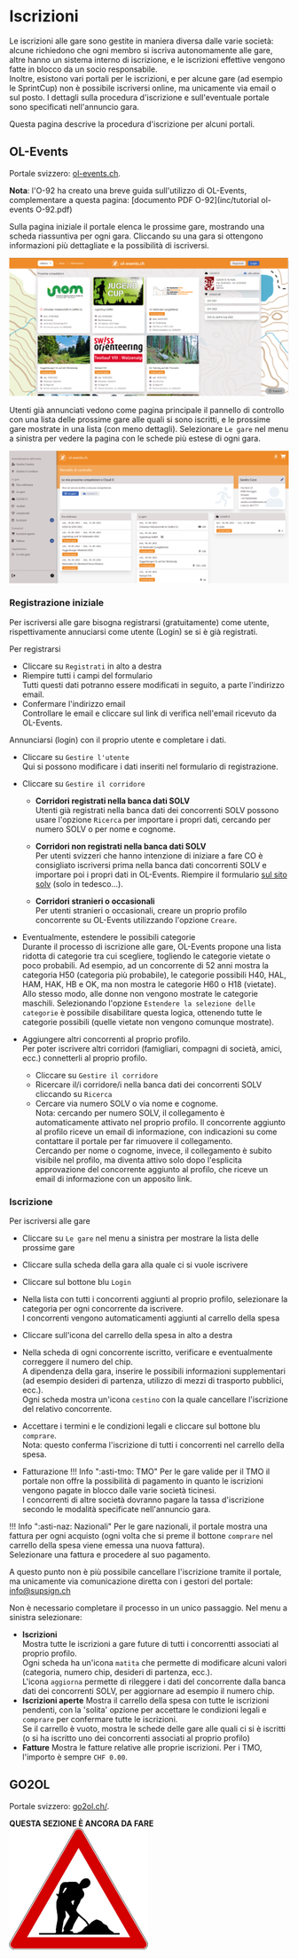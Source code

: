 # Iscrizioni

Le iscrizioni alle gare sono gestite in maniera diversa dalle varie società: alcune richiedono che ogni membro si iscriva autonomamente alle gare, altre hanno un sistema interno di iscrizione, e le iscrizioni effettive vengono fatte in blocco da un socio responsabile.  
Inoltre, esistono vari portali per le iscrizioni, e per alcune gare (ad esempio le SprintCup) non è possibile iscriversi online, ma unicamente via email o sul posto. I dettagli sulla procedura d'iscrizione e sull'eventuale portale sono specificati nell'annuncio gara.  
  
Questa pagina descrive la procedura d'iscrizione per alcuni portali.

## OL-Events

Portale svizzero: [ol-events.ch](https://portal.ol-events.ch/it).

**Nota**: l'O-92 ha creato una breve guida sull'utilizzo di OL-Events, complementare a questa pagina: [documento PDF O-92](inc/tutorial ol-events O-92.pdf)


Sulla pagina iniziale il portale elenca le prossime gare, mostrando una scheda riassuntiva per ogni gara. Cliccando su una gara si ottengono informazioni più dettagliate e la possibilità di iscriversi.

![Homepage utente non registrato](inc/homeUtenteNonRegistrato.png)

Utenti già annunciati vedono come pagina principale il pannello di controllo con una lista delle prossime gare alle quali si sono iscritti, e le prossime gare mostrate in una lista (con meno dettagli). Selezionare `Le gare` nel menu a sinistra per vedere la pagina con le schede più estese di ogni gara.

![Homepage utente registrato](inc/homeUtenteRegistrato.png)


### Registrazione iniziale

Per iscriversi alle gare bisogna registrarsi (gratuitamente) come utente, rispettivamente annuciarsi come utente (Login) se si è già registrati.

Per registrarsi

- Cliccare su `Registrati` in alto a destra
- Riempire tutti i campi del formulario  
  Tutti questi dati potranno essere modificati in seguito, a parte l'indirizzo email.
- Confermare l'indirizzo email  
  Controllare le email e cliccare sul link di verifica nell'email ricevuto da OL-Events.

Annunciarsi (login) con il proprio utente e completare i dati.

- Cliccare su `Gestire l'utente`  
  Qui si possono modificare i dati inseriti nel formulario di registrazione.
- Cliccare su `Gestire il corridore`  

    - **Corridori registrati nella banca dati SOLV**  
    Utenti già registrati nella banca dati dei concorrenti SOLV possono usare l'opzione `Ricerca` per importare i propri dati, cercando per numero SOLV o per nome e cognome.  
  
    - **Corridori non registrati nella banca dati SOLV**  
    Per utenti svizzeri che hanno intenzione di iniziare a fare CO è consigliato iscriversi prima nella banca dati concorrenti SOLV e importare poi i propri dati in OL-Events. Riempire il formulario [sul sito solv](https://www.o-l.ch/cgi-bin/solvdb&competitor=newform) (solo in tedesco...).  
    
    - **Corridori stranieri o occasionali**  
    Per utenti stranieri o occasionali, creare un proprio profilo concorrente su OL-Events utilizzando l'opzione `Creare`.

- Eventualmente, estendere le possibili categorie  
  Durante il processo di iscrizione alle gare, OL-Events propone una lista ridotta di categorie tra cui scegliere, togliendo le categorie vietate o poco probabili. Ad esempio, ad un concorrente di 52 anni mostra la categoria H50 (categoria più probabile), le categorie possibili H40, HAL, HAM, HAK, HB e OK, ma non mostra le categorie H60 o H18 (vietate). Allo stesso modo, alle donne non vengono mostrate le categorie maschili.
  Selezionando l'opzione `Estendere la selezione delle categorie` è possibile disabilitare questa logica, ottenendo tutte le categorie possibili (quelle vietate non vengono comunque mostrate).

- Aggiungere altri concorrenti al proprio profilo.  
  Per poter iscrivere altri corridori (famigliari, compagni di società, amici, ecc.) connetterli al proprio profilo.
    - Cliccare su `Gestire il corridore`
    - Ricercare il/i corridore/i nella banca dati dei concorrenti SOLV cliccando su `Ricerca`
    - Cercare via numero SOLV o via nome e cognome.  
      Nota: cercando per numero SOLV, il collegamento è automaticamente attivato nel proprio profilo. Il concorrente aggiunto al profilo riceve un email di informazione, con indicazioni su come contattare il portale per far rimuovere il collegamento.  
      Cercando per nome o cognome, invece, il collegamento è subito visibile nel profilo, ma diventa attivo solo dopo l'esplicita approvazione del concorrente aggiunto al profilo, che riceve un email di informazione con un apposito link.

### Iscrizione

Per iscriversi alle gare

- Cliccare su `Le gare` nel menu a sinistra per mostrare la lista delle prossime gare
- Cliccare sulla scheda della gara alla quale ci si vuole iscrivere
- Cliccare sul bottone blu `Login`
- Nella lista con tutti i concorrenti aggiunti al proprio profilo, selezionare la categoria per ogni concorrente da iscrivere.  
  I concorrenti vengono automaticamenti aggiunti al carrello della spesa
- Cliccare sull'icona del carrello della spesa in alto a destra
- Nella scheda di ogni concorrente iscritto, verificare e eventualmente correggere il numero del chip.  
  A dipendenza della gara, inserire le possibili informazioni supplementari (ad esempio desideri di partenza, utilizzo di mezzi di trasporto pubblici, ecc.).  
  Ogni scheda mostra un'icona `cestino` con la quale cancellare l'iscrizione del relativo concorrente.
- Accettare i termini e le condizioni legali e cliccare sul bottone blu `comprare`.  
  Nota: questo conferma l'iscrizione di tutti i concorrenti nel carrello della spesa.

- Fatturazione
!!! Info ":asti-tmo: TMO"
    Per le gare valide per il TMO il portale non offre la possibilità di pagamento in quanto le iscrizioni vengono pagate in blocco dalle varie società ticinesi.  
    I concorrenti di altre società dovranno pagare la tassa d'iscrizione secondo le modalità specificate nell'annuncio gara.

!!! Info ":asti-naz: Nazionali"
    Per le gare nazionali, il portale mostra una fattura per ogni acquisto (ogni volta che si preme il bottone `comprare` nel carrello della spesa viene emessa una nuova fattura).  
    Selezionare una fattura e procedere al suo pagamento.

A questo punto non è più possibile cancellare l'iscrizione tramite il portale, ma unicamente via comunicazione diretta con i gestori del portale: [info@supsign.ch](mailto:info@supsign.ch)

Non è necessario completare il processo in un unico passaggio. Nel menu a sinistra selezionare:

- **Iscrizioni**  
  Mostra tutte le iscrizioni a gare future di tutti i concorrentti associati al proprio profilo.  
  Ogni scheda ha un'icona `matita` che permette di modificare alcuni valori (categoria, numero chip, desideri di partenza, ecc.).  
  L'icona `aggiorna` permette di rileggere i dati del concorrente dalla banca dati dei concorrenti SOLV, per aggiornare ad esempio il numero chip.
- **Iscrizioni aperte**
  Mostra il carrello della spesa con tutte le iscrizioni pendenti, con la 'solita' opzione per accettare le condizioni legali e `comprare` per confermare tutte le iscrizioni.  
  Se il carrello è vuoto, mostra le schede delle gare alle quali ci si è iscritti (o si ha iscritto uno dei concorrenti associati al proprio profilo)
- **Fatture**
  Mostra le fatture relative alle proprie iscrizioni. Per i TMO, l'importo è sempre `CHF 0.00`.

## GO2OL

Portale svizzero: [go2ol.ch/](https://go2ol.ch/).

**QUESTA SEZIONE È ANCORA DA FARE**  
![Lavori in corso](../../img/lavori_in_corso.png)

